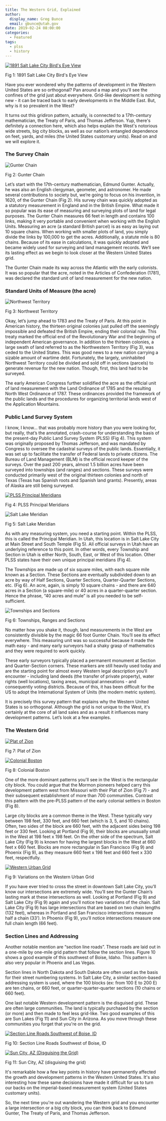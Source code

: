 ```yaml
---
title: The Western Grid, Explained
author:
  display_name: Greg Bunce
  email: gbunce@utah.gov
date: 2019-02-24 08:00:00
categories:
  - Featured
tags:
  - plss
  - history
---
```


<div class="caption"><a href="{{ "/images/SaltLakeHistoric.jpg" | prepend: site.baseurl }}" title="click to see the full sized image"><img src="{{ "/images/SaltLakeHistoric_sm.jpg" | prepend: site.baseurl }}" alt="1891 Salt Lake City Bird's Eye View"></a><p class="caption-text">Fig 1: 1891 Salt Lake City Bird's Eye View</p></div>

Have you ever wondered why the patterns of development in the Western United States are so orthogonal?  Pan around a map and you'll see the confines of the grid just about everywhere.  Grid-like development is nothing new - it can be traced back to early developments in the Middle East.  But, why is it so prevalent in the West?

It turns out this gridiron pattern, actually, is connected to a 17th-century mathematician, the Treaty of Paris, and Thomas Jefferson.  Yup, there's definitely a connection here, which also helps explain the West's notorious wide streets, big city blocks, as well as our nation’s entangled dependence on feet, yards, and miles (the United States customary units). Read on and we will explore it.

### The Survey Chain
<!-- ![Gunter Chain]({{"/images/GunterChain.png" | prepend:site.baseurl}}){: .inline-text-left .outline} -->
<div class="caption"><img src="{{ "/images/GunterChain.png" | prepend: site.baseurl }}" alt="Gunter Chain" /><p class="caption-text">Fig 2: Gunter Chain</p></div>

Let’s start with the 17th-century mathematician, Edmund Gunter.  Actually, he was also an English clergyman, geometer, and astronomer.  He made several contributions to society but, we’re going to focus on his invention, in 1620, of the Gunter Chain (Fig 2).  His survey chain was quickly adopted as a statutory measurement in England and in the British Empire.  What made it so popular was its ease of measuring and surveying plots of land for legal purposes.  The Gunter Chain measures 66 feet in length and contains 100 links, making it very portable and convenient when working with the English Units.  Measuring an acre (a standard British parcel) is as easy as laying out 10 square chains.  When working with smaller plots of land, you simply divide the links by 100,000 to get the acres.  Additionally, a statute mile is 80 chains.  Because of its ease in calculations, it was quickly adopted and became widely used for surveying and land management records. We’ll see its lasting effect as we begin to look closer at the Western United States grid.

The Gunter Chain made its way across the Atlantic with the early colonists.  It was so popular that the acre, noted in the Articles of Confederation (1781), was declared the standard unit of land measurement for the new nation.

### Standard Units of Measure (the acre)
<div class="caption"><img src="{{ "/images/NorthwestTerritory.png" | prepend: site.baseurl }}" alt="Northwest Territory" /><p class="caption-text">Fig 3: Northwest Territory</p></div>

Okay, let’s jump ahead to 1783 and the Treaty of Paris.  At this point in American history, the thirteen original colonies just pulled off the seemingly impossible and defeated the British Empire, ending their colonial rule.  This treaty marked the official end of the Revolutionary War and the beginning of independent American governance.  In addition to the thirteen colonies, a large swath of land referred to as the Northwestern Territory (Fig 3), was ceded to the United States. This was good news to a new nation carrying a sizable amount of wartime debt.  Fortunately, the largely, uninhabited Northwest Territory could be divided and sold off in sections (parcels) to generate revenue for the new nation.  Though, first, this land had to be surveyed.

The early American Congress further solidified the acre as the official unit of land measurement with the Land Ordinance of 1785 and the resulting North West Ordinance of 1787.  These ordinances provided the framework of the public lands and the procedures for organizing territorial lands west of the Application Mountains.

### Public Land Survey System
I know, I know… that was probably more history than you were looking for, but really, that’s the annotated, crash-course for understanding the basis of the present-day Public Land Survey System (PLSS) (Fig 4).  This system was originally proposed by Thomas Jefferson, and was mandated by Congress to oversee the cadastral surveys of the public lands.  Essentially, it was set up to facilitate the transfer of Federal lands to private citizens.  The Bureau of Land Management (BLM) is the official record keeper of the surveys.  Over the past 200 years, almost 1.5 billion acres have been surveyed into townships (and ranges) and sections.  These surveys were conducted primarily west of the original thirteen colonies and north of Texas (Texas has Spanish roots and Spanish land grants).   Presently, areas of Alaska are still being surveyed.

<div class="caption"><a href="{{ "/images/principal_meridians.png" | prepend: site.baseurl }}" title="click to see the full sized image"><img src="{{ "/images/principal_meridians_sm.png" | prepend: site.baseurl }}" alt="PLSS Principal Meridians"></a>
<p class="caption-text">Fig 4: PLSS Principal Meridians</p></div>
<div class="caption"><img src="{{ "/images/salt_lake_meridian.png" | prepend: site.baseurl }}" alt="Salt Lake Meridian" /><p class="caption-text">Fig 5: Salt Lake Meridian</p></div>

As with any measuring system, you need a starting point.  Within the PLSS, this is called the Principal Meridian.  In Utah, this location is in Salt Lake City at Main Street and South Temple (Fig 5).  All official surveys in Utah have an underlying reference to this point.  In other words, every Township and Section in Utah is either North, South, East, or West of this location.  Other PLSS states have their own unique principal meridians (Fig 4).

The Townships are made up of six square miles, with each square mile known as a Section.  These Sections are eventually subdivided down to an acre by way of Half Sections, Quarter Sections, Quarter-Quarter Sections, etc. (Fig 6).  An acre, again, is simply 10 square chains - and there are 640 acres in a Section (a square-mile) or 40 acres in a quarter-quarter section.  Hence the phrase, “40 acres and mule” is all you needed to be self-sufficient.

<div class="caption"><img src="{{ "/images/townships_sections.png" | prepend: site.baseurl }}" alt="Townships and Sections" /><p class="caption-text">Fig 6: Townships, Ranges and Sections</p></div>

No matter how you shake it, though, land measurements in the West are consistently divisible by the magic 66 foot Gunter Chain.  You’ll see its effect everywhere.  This measuring unit was so successful because it made the math easy - and many early surveyors had a shaky grasp of mathematics and they were required to work quickly.

These early surveyors typically placed a permanent monument at Section and Quarter-Section corners.  These markers are still heavily used today and are the starting point for almost every Western legal description you’ll encounter - including land deeds (the transfer of private property), water rights (well locations), taxing areas, municipal annexations - and consequently voting districts.  Because of this, it has been difficult for the US to adopt the International System of Units (the modern metric system).

It is precisely this survey pattern that explains why the Western United States is so orthogonal.  Although the grid is not unique to the West, it's certainly at the core of all land sales and as a result it influences many development patterns.  Let’s look at a few examples.

### The Western Grid
<div style="display: block">
<div class="caption"><a href="{{ "/images/plat_of_zion.png" | prepend: site.baseurl }}" title="click to see the full sized image"><img src="{{ "/images/plat_of_zion_sm.png" | prepend: site.baseurl }}" alt="Plat of Zion"></a><p class="caption-text">Fig 7: Plat of Zion</p>
</div><div class="caption"><a href="{{ "/images/ColonialBoston.png" | prepend: site.baseurl }}" title="click to see the full sized image"><img src="{{ "/images/ColonialBoston_sm.png" | prepend: site.baseurl }}" alt="Colonial Boston"></a><p class="caption-text">Fig 8: Colonial Boston</p></div>
</div>

One of the more dominant patterns you'll see in the West is the rectangular city block. You could argue that the Mormon pioneers helped carry this development pattern west from Missouri with their Plat of Zion (Fig 7) - and their subsequent establishment of more than 700 communities.  Contrast this pattern with the pre-PLSS pattern of the early colonial settlers in Boston (Fig 8).

Large city blocks are a common theme in the West.  These typically vary between 198 feet, 330 feet, and 660 feet (which is 3, 5, and 10 chains).  Often, two sides of the block are 660 feet, with the adjacent sides being 198 feet or 330 feet.  Looking at Portland (Fig 9), their blocks are unusually small in the West at 198 feet x 198 feet.  On the other side of the spectrum, Salt Lake City (Fig 9) is known for having the largest blocks in the West at 660 feet x 660 feet.  Blocks are more rectangular in San Francisco (Fig 9) and Phoenix (Fig 9), as they measure 660 feet x 198 feet and 660 feet x 330 feet, respectfully.

<p class="text-center">
<div class="caption"><a href="{{ "/images/urban_grids.png" | prepend: site.baseurl }}" title="click to see the full sized image"><img src="{{ "/images/urban_grids_sm.png" | prepend: site.baseurl }}" alt="Western Urban Grid"></a><p class="caption-text">Fig 9: Variations on the Western Urban Grid</p></div>
</p>

If you have ever tried to cross the street in downtown Salt Lake City, you’ll know our intersections are extremely wide.  You’ll see the Gunter Chain’s lasting mark at these intersections as well.  Looking at Portland (Fig 9) and Salt Lake City (Fig 9) again and you’ll notice two variations of the chain.  Salt Lake City (Fig 9) has large intersections that are based on two chain lengths (132 feet), whereas in Portland and San Francisco intersections measure half a chain (33’).  In Phoenix (Fig 9), you’ll notice intersections measure one full chain length (66 feet).

### Section Lines and Addressing
Another notable mention are “section line roads”.  These roads are laid out in a one-mile by one-mile grid pattern that follow the section lines.  Figure 10 shows a good example of this southwest of Boise, Idaho.  This pattern is also very popular in Phoenix and Las Vegas.

Section lines in North Dakota and South Dakota are often used as the basis for their street numbering systems.  In Salt Lake City, a similar section-based addressing system is used, where the 100 blocks (ex: from 100 E to 200 E) are ten chains, or 660 feet, or quarter-quarter-quarter sections (10 chains or 660 feet).

One last notable Western development pattern is the disguised grid. These are often large communities.  The land is typically purchased by the section (or more) and then made to feel less grid-like.  Two good examples of this are Sun Lakes (Fig 11) and Sun City in Arizona. As you move through these communities you forget that you're on the grid.

<div class="caption"><a href="{{ "/images/SectionLineRoads.png" | prepend: site.baseurl }}" title="click to see the full sized image"><img src="{{ "/images/SectionLineRoads_sm.png" | prepend: site.baseurl }}" alt="Section Line Roads Southwest of Boise, ID"></a><p class="caption-text">Fig 10: Section Line Roads Southwest of Boise, ID</p></div>
<div class="caption"><a href="{{ "/images/SunLakes_grid.png" | prepend: site.baseurl }}" title="click to see the full sized image"><img src="{{ "/images/SunLakes_grid_sm.png" | prepend: site.baseurl }}" alt="Sun City, AZ (Disguising the Grid)"></a><p class="caption-text">Fig 11: Sun City, AZ (disguising the grid)</p></div>

It's remarkable how a few key points in history have permanently affected the growth and development patterns in the Western United States.  It's also interesting how these same decisions have made it difficult for us to turn our backs on the imperial-based measurement system (United States customary units).

So, the next time you're out wandering the Western grid and you encounter a large intersection or a big city block, you can think back to Edmund Gunter, The Treaty of Paris, and Thomas Jefferson.
